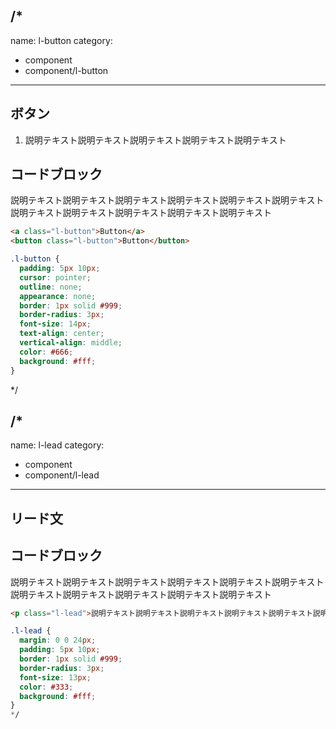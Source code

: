 /*
---
name: l-button
category:
- component
- component/l-button
---

## ボタン

1. 説明テキスト説明テキスト説明テキスト説明テキスト説明テキスト

## コードブロック

説明テキスト説明テキスト説明テキスト説明テキスト説明テキスト説明テキスト説明テキスト説明テキスト説明テキスト説明テキスト説明テキスト

```html
<a class="l-button">Button</a>
<button class="l-button">Button</button>
```

```css
.l-button {
  padding: 5px 10px;
  cursor: pointer;
  outline: none;
  appearance: none;
  border: 1px solid #999;
  border-radius: 3px;
  font-size: 14px;
  text-align: center;
  vertical-align: middle;
  color: #666;
  background: #fff;
}
```
*/


/*
---
name: l-lead
category:
- component
- component/l-lead
---

## リード文

## コードブロック

説明テキスト説明テキスト説明テキスト説明テキスト説明テキスト説明テキスト説明テキスト説明テキスト説明テキスト説明テキスト説明テキスト


```html
<p class="l-lead">説明テキスト説明テキスト説明テキスト説明テキスト説明テキスト説明テキスト説明テキスト説明テキスト説明テキスト説明テキスト説明テキスト</p>
```

```css
.l-lead {
  margin: 0 0 24px;
  padding: 5px 10px;
  border: 1px solid #999;
  border-radius: 3px;
  font-size: 13px;
  color: #333;
  background: #fff;
}
*/


